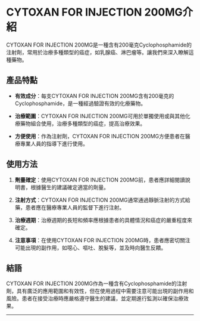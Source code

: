 # CYTOXAN FOR INJECTION 200MG介紹
CYTOXAN FOR INJECTION 200MG是一種含有200毫克Cyclophosphamide的注射劑，常用於治療多種類型的癌症，如乳腺癌、淋巴瘤等。讓我們來深入瞭解這種藥物。
## 產品特點
- **有效成分**：每支CYTOXAN FOR INJECTION 200MG含有200毫克的Cyclophosphamide，是一種經過驗證有效的化療藥物。
- **治療範圍**：CYTOXAN FOR INJECTION 200MG可用於單獨使用或與其他化療藥物組合使用，治療多種類型的癌症，提高治療效果。
- **方便使用**：作為注射劑，CYTOXAN FOR INJECTION 200MG方便患者在醫療專業人員的指導下進行使用。
## 使用方法
1. **劑量確定**：使用CYTOXAN FOR INJECTION 200MG前，患者應詳細閱讀說明書，根據醫生的建議確定適當的劑量。
2. **注射方式**：CYTOXAN FOR INJECTION 200MG通常通過靜脈注射的方式給藥，患者應在醫療專業人員的監督下進行注射。
3. **治療週期**：治療週期的長短和頻率應根據患者的具體情況和癌症的嚴重程度來確定。
4. **注意事項**：在使用CYTOXAN FOR INJECTION 200MG時，患者應密切關注可能出現的副作用，如噁心、嘔吐、脫髮等，並及時向醫生反饋。
## 結語
CYTOXAN FOR INJECTION 200MG作為一種含有Cyclophosphamide的注射劑，具有廣泛的應用範圍和有效性，但在使用過程中需要注意可能出現的副作用和風險。患者在接受治療時應嚴格遵守醫生的建議，並定期進行監測以確保治療效果。
---